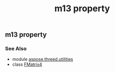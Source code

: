 ﻿---
title: m13 property
second_title: Aspose.3D for Python via .NET API References
description: 
type: docs
weight: 140
url: /python-net/aspose.threed.utilities/fmatrix4/m13/
is_root: false
---

## m13 property


### See Also
* module [aspose.threed.utilities](../../)
* class [FMatrix4](/3d/python-net/aspose.threed.utilities/fmatrix4)
